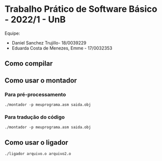 # Trabalho Prático de Software Básico - 2022/1 - UnB

Equipe:
* Daniel Sanchez Trujillo- 18/0039229
* Eduarda Costa de Menezes, Emme - 17/0032353


## Como compilar

## Como usar o montador

### Para pré-processamento

```
./montador -p meuprograma.asm saida.obj
```

### Para tradução do código

```
./montador -p meuprograma.asm saida.obj
```

## Como usar o ligador

```
./ligador arquivo.o arquivo2.o
```
